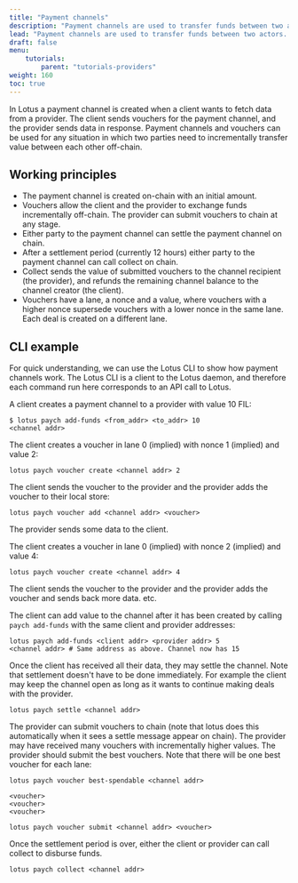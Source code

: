 ```yaml
---
title: "Payment channels"
description: "Payment channels are used to transfer funds between two actors. This guide explains how payment channels work in Lotus and provides some examples about how to operate with them."
lead: "Payment channels are used to transfer funds between two actors. This guide explains how payment channels work in Lotus and provides some examples about how to operate with them."
draft: false
menu:
    tutorials:
        parent: "tutorials-providers"
weight: 160
toc: true
---
```


In Lotus a payment channel is created when a client wants to fetch data from a provider. The client sends vouchers for the payment channel, and the provider sends data in response. Payment channels and vouchers can be used for any situation in which two parties need to incrementally transfer value between each other off-chain.

## Working principles

- The payment channel is created on-chain with an initial amount.
- Vouchers allow the client and the provider to exchange funds incrementally off-chain. The provider can submit vouchers to chain at any stage.
- Either party to the payment channel can settle the payment channel on chain.
- After a settlement period (currently 12 hours) either party to the payment channel can call collect on chain.
- Collect sends the value of submitted vouchers to the channel recipient (the provider), and refunds the remaining channel balance to the channel creator (the client).
- Vouchers have a lane, a nonce and a value, where vouchers with a higher nonce supersede vouchers with a lower nonce in the same lane. Each deal is created on a different lane.

## CLI example

For quick understanding, we can use the Lotus CLI to show how payment channels work. The Lotus CLI is a client to the Lotus daemon, and therefore each command run here corresponds to an API call to Lotus.

A client creates a payment channel to a provider with value 10 FIL:

```shell
$ lotus paych add-funds <from_addr> <to_addr> 10
<channel addr>
```

The client creates a voucher in lane 0 (implied) with nonce 1 (implied) and value 2:

```shell
lotus paych voucher create <channel addr> 2
```

The client sends the voucher to the provider and the provider adds the voucher to their local store:

```shell
lotus paych voucher add <channel addr> <voucher>
```

The provider sends some data to the client.

The client creates a voucher in lane 0 (implied) with nonce 2 (implied) and value 4:

```shell
lotus paych voucher create <channel addr> 4
```

The client sends the voucher to the provider and the provider adds the voucher and sends back more data.
etc.

The client can add value to the channel after it has been created by calling `paych add-funds` with the same client and provider addresses:

```shell
lotus paych add-funds <client addr> <provider addr> 5
<channel addr> # Same address as above. Channel now has 15
```

Once the client has received all their data, they may settle the channel. Note that settlement doesn't have to be done immediately. For example the client may keep the channel open as long as it wants to continue making deals with the provider.

```shell
lotus paych settle <channel addr>
```

The provider can submit vouchers to chain (note that lotus does this automatically when it sees a settle message appear on chain). The provider may have received many vouchers with incrementally higher values. The provider should submit the best vouchers. Note that there will be one best voucher for each lane:

```shell
lotus paych voucher best-spendable <channel addr>

<voucher>
<voucher>
<voucher>

lotus paych voucher submit <channel addr> <voucher>
```

Once the settlement period is over, either the client or provider can call collect to disburse funds.

```shell
lotus paych collect <channel addr>
```

